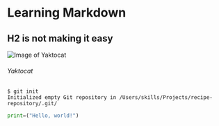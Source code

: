 # Learning Markdown
## H2 is not making it easy
![Image of Yaktocat](https://octodex.github.com/images/yaktocat.png) 
###### Yaktocat


```
$ git init
Initialized empty Git repository in /Users/skills/Projects/recipe-repository/.git/
```

``` python
print=("Hello, world!")
```
